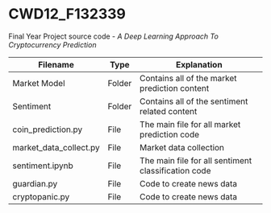 # CWD12\_F132339
Final Year Project source code - *A Deep Learning Approach To Cryptocurrency Prediction*

| Filename | Type       | Explanation                                   |
|----------|------------|-----------------------------------------------|
| Market Model | Folder     | Contains all of the market prediction content  |
| Sentiment | Folder        | Contains all of the sentiment related content |
| coin_prediction.py | File   | The main file for all market prediction code|
| market_data_collect.py | File   | Market data collection|
| sentiment.ipynb | File   | The main file for all sentiment classification code|
| guardian.py | File   | Code to create news data|
| cryptopanic.py | File   | Code to create news data|



